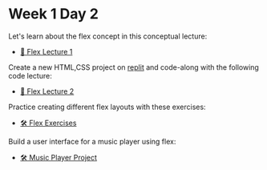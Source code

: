 # Week 1 Day 2

Let's learn about the flex concept in this conceptual lecture:

- [🎥 Flex Lecture 1](https://vimeo.com/690048427)

Create a new HTML,CSS project on [replit](https://replit.com/~) and code-along with the following
code lecture:

- [🎥 Flex Lecture 2](https://vimeo.com/690068899)

Practice creating different flex layouts with these exercises:

- [🛠️ Flex Exercises](./flex_exercises/)

Build a user interface for a music player using flex:

- [🛠️ Music Player Project](./music_player/)
